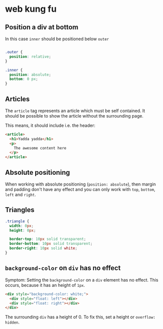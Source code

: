 # web kung fu

## Position a div at bottom

In this case `inner` should be positioned below `outer`

```CSS

.outer {
  position: relative;
}

.inner {
  position: absolute;
  bottom: 0 px;
}

```

## Articles

The `article` tag represents an article which must be self contained. It should be possible to show the article without the surrounding page.

This means, it should include i.e. the header:


```HTML
<article>
  <h1>Yadda yadda</h1>
  <p>
    The awesome content here
  </p>
</article>
```

## Absolute positioning

When working with absolute positioning (`position: absolute`), then margin and padding don't have any effect and you can only work with `top`, `bottom`, `left` and `right`.


## Triangles

```CSS
.triangle {
  width: 0px;
  height: 0px;

  border-top: 10px solid transparent;
  border-bottom: 10px solid transparent;
  border-right: 10px solid white;
}
```

## `background-color` on `div` has no effect

Symptom: Setting the `background-color` on a `div` element has no effect. This occurs, because
it has an height of `1px`.

```HTML
<div style="background-color: white;">
  <div style="float: left"></div>
  <div style="float: right"></div>
</div>
```

The surrounding `div` has a height of 0. To fix this, set a height or `overflow: hidden`.
